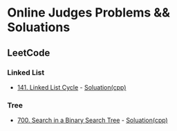 # Online Judges Problems && Soluations

## LeetCode

### Linked List

- [141. Linked List Cycle](https://leetcode.com/problems/linked-list-cycle/) - [Soluation(cpp)](https://leetcode.com/submissions/detail/773087396/)

### Tree

- [700. Search in a Binary Search Tree](https://leetcode.com/problems/search-in-a-binary-search-tree/) - [Soluation(cpp)](https://leetcode.com/submissions/detail/782748149/)
